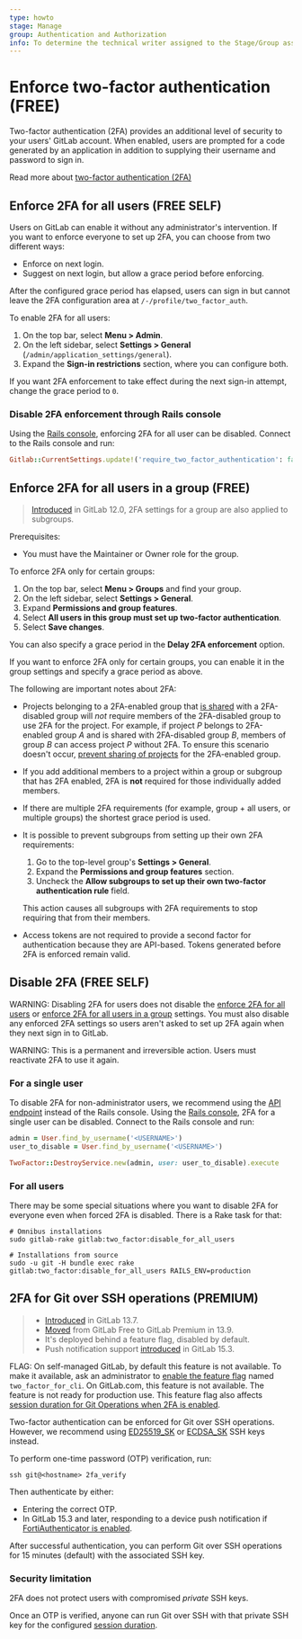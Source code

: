 ```yaml
---
type: howto
stage: Manage
group: Authentication and Authorization
info: To determine the technical writer assigned to the Stage/Group associated with this page, see https://about.gitlab.com/handbook/engineering/ux/technical-writing/#assignments
---
```


# Enforce two-factor authentication **(FREE)**

Two-factor authentication (2FA) provides an additional level of security to your
users' GitLab account. When enabled, users are prompted for a code generated by an application in
addition to supplying their username and password to sign in.

Read more about [two-factor authentication (2FA)](../user/profile/account/two_factor_authentication.md)

## Enforce 2FA for all users **(FREE SELF)**

Users on GitLab can enable it without any administrator's intervention. If you
want to enforce everyone to set up 2FA, you can choose from two different ways:

- Enforce on next login.
- Suggest on next login, but allow a grace period before enforcing.

After the configured grace period has elapsed, users can sign in but
cannot leave the 2FA configuration area at `/-/profile/two_factor_auth`.

To enable 2FA for all users:

1. On the top bar, select **Menu > Admin**.
1. On the left sidebar, select **Settings > General** (`/admin/application_settings/general`).
1. Expand the **Sign-in restrictions** section, where you can configure both.

If you want 2FA enforcement to take effect during the next sign-in attempt,
change the grace period to `0`.

### Disable 2FA enforcement through Rails console

Using the [Rails console](../administration/operations/rails_console.md), enforcing 2FA for
all user can be disabled. Connect to the Rails console and run:

```ruby
Gitlab::CurrentSettings.update!('require_two_factor_authentication': false)
```

## Enforce 2FA for all users in a group **(FREE)**

> [Introduced](https://gitlab.com/gitlab-org/gitlab-foss/-/merge_requests/24965) in GitLab 12.0, 2FA settings for a group are also applied to subgroups.

Prerequisites:

- You must have the Maintainer or Owner role for the group.

To enforce 2FA only for certain groups:

1. On the top bar, select **Menu > Groups** and find your group.
1. On the left sidebar, select **Settings > General**.
1. Expand **Permissions and group features**.
1. Select **All users in this group must set up two-factor authentication**.
1. Select **Save changes**.

You can also specify a grace period in the **Delay 2FA enforcement** option.

If you want to enforce 2FA only for certain groups, you can enable it in the
group settings and specify a grace period as above.

The following are important notes about 2FA:

- Projects belonging to a 2FA-enabled group that
  [is shared](../user/project/members/share_project_with_groups.md)
  with a 2FA-disabled group will *not* require members of the 2FA-disabled group to use
  2FA for the project. For example, if project *P* belongs to 2FA-enabled group *A* and
  is shared with 2FA-disabled group *B*, members of group *B* can access project *P*
  without 2FA. To ensure this scenario doesn't occur,
  [prevent sharing of projects](../user/group/access_and_permissions.md#prevent-a-project-from-being-shared-with-groups)
  for the 2FA-enabled group.
- If you add additional members to a project within a group or subgroup that has
  2FA enabled, 2FA is **not** required for those individually added members.
- If there are multiple 2FA requirements (for example, group + all users, or multiple
  groups) the shortest grace period is used.
- It is possible to prevent subgroups from setting up their own 2FA requirements:
  1. Go to the top-level group's **Settings > General**.
  1. Expand the **Permissions and group features** section.
  1. Uncheck the **Allow subgroups to set up their own two-factor authentication rule** field.

  This action causes all subgroups with 2FA requirements to stop requiring that from their members.
- Access tokens are not required to provide a second factor for authentication because they are API-based.
  Tokens generated before 2FA is enforced remain valid.

## Disable 2FA **(FREE SELF)**

WARNING:
Disabling 2FA for users does not disable the [enforce 2FA for all users](#enforce-2fa-for-all-users)
or [enforce 2FA for all users in a group](#enforce-2fa-for-all-users-in-a-group)
settings. You must also disable any enforced 2FA settings so users aren't asked to set up 2FA again
when they next sign in to GitLab.

WARNING:
This is a permanent and irreversible action. Users must reactivate 2FA to use it again.

### For a single user

To disable 2FA for non-administrator users, we recommend using the [API endpoint](../api/users.md#disable-two-factor-authentication)
instead of the Rails console.
Using the [Rails console](../administration/operations/rails_console.md), 2FA for a single user can be disabled.
Connect to the Rails console and run:

```ruby
admin = User.find_by_username('<USERNAME>')
user_to_disable = User.find_by_username('<USERNAME>')

TwoFactor::DestroyService.new(admin, user: user_to_disable).execute
```

### For all users

There may be some special situations where you want to disable 2FA for everyone
even when forced 2FA is disabled. There is a Rake task for that:

```shell
# Omnibus installations
sudo gitlab-rake gitlab:two_factor:disable_for_all_users

# Installations from source
sudo -u git -H bundle exec rake gitlab:two_factor:disable_for_all_users RAILS_ENV=production
```

## 2FA for Git over SSH operations **(PREMIUM)**

> - [Introduced](https://gitlab.com/gitlab-org/gitlab/-/issues/270554) in GitLab 13.7.
> - [Moved](https://gitlab.com/gitlab-org/gitlab/-/issues/299088) from GitLab Free to GitLab Premium in 13.9.
> - It's deployed behind a feature flag, disabled by default.
> - Push notification support [introduced](https://gitlab.com/gitlab-org/gitlab-shell/-/issues/506) in GitLab 15.3.

FLAG:
On self-managed GitLab, by default this feature is not available. To make it available, ask an administrator to [enable the feature flag](../administration/feature_flags.md) named `two_factor_for_cli`. On GitLab.com, this feature is not available. The feature is not ready for production use. This feature flag also affects [session duration for Git Operations when 2FA is enabled](../user/admin_area/settings/account_and_limit_settings.md#customize-session-duration-for-git-operations-when-2fa-is-enabled).

Two-factor authentication can be enforced for Git over SSH operations. However, we recommend using
[ED25519_SK](../user/ssh.md#ed25519_sk-ssh-keys) or [ECDSA_SK](../user/ssh.md#ecdsa_sk-ssh-keys) SSH keys instead.

To perform one-time password (OTP) verification, run:

```shell
ssh git@<hostname> 2fa_verify
```

Then authenticate by either:

- Entering the correct OTP.
- In GitLab 15.3 and later, responding to a device push notification if
  [FortiAuthenticator is enabled](../user/profile/account/two_factor_authentication.md#enable-one-time-password-using-fortiauthenticator).

After successful authentication, you can perform Git over SSH operations for 15 minutes (default) with the associated
SSH key.

### Security limitation

2FA does not protect users with compromised *private* SSH keys.

Once an OTP is verified, anyone can run Git over SSH with that private SSH key for
the configured [session duration](../user/admin_area/settings/account_and_limit_settings.md#customize-session-duration-for-git-operations-when-2fa-is-enabled).

<!-- ## Troubleshooting

Include any troubleshooting steps that you can foresee. If you know beforehand what issues
one might have when setting this up, or when something is changed, or on upgrading, it's
important to describe those, too. Think of things that may go wrong and include them here.
This is important to minimize requests for support, and to avoid doc comments with
questions that you know someone might ask.

Each scenario can be a third-level heading, e.g. `### Getting error message X`.
If you have none to add when creating a doc, leave this section in place
but commented out to help encourage others to add to it in the future. -->
